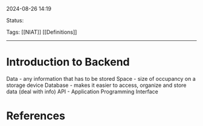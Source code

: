 

2024-08-26 14:19

Status:

Tags: [[NIAT]] [[Definitions]]

________________________________________________________________________



# Introduction to Backend

Data - any information that has to be stored
Space - size of occupancy on a storage device
Database - makes it easier to access, organize and store data (deal with info)
API - Application Programming Interface





# References

